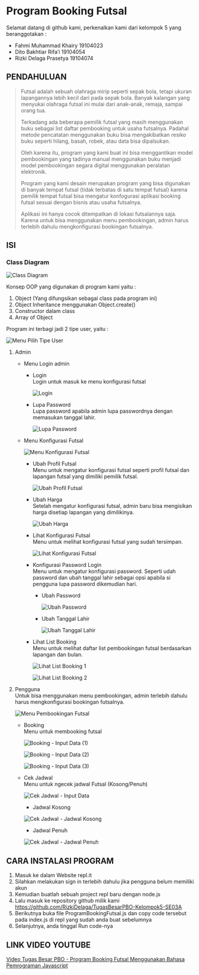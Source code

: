 # Program Booking Futsal

Selamat datang di github kami, perkenalkan kami dari kelompok 5 yang beranggotakan :
* Fahmi Muhammad Khairy     19104023
* Dito Bakhtiar Rifa’i      19104054
* Rizki Delaga Prasetya     19104074

## PENDAHULUAN

> Futsal adalah sebuah olahraga mirip seperti sepak bola, tetapi ukuran lapangannya lebih kecil dari pada sepak bola. Banyak kalangan yang menyukai olahraga futsal ini mulai dari anak-anak, remaja, sampai orang tua.
> 
> Terkadang ada beberapa pemilik futsal yang masih menggunakan buku sebagai list daftar pembooking untuk usaha futsalnya. Padahal metode pencatatan menggunakan buku bisa mengakibatkan resiko buku seperti hilang, basah, robek, atau data bisa dipalsukan.
> 
> Oleh karena itu, program yang kami buat ini bisa menggantikan model pembookingan yang tadinya manual menggunakan buku menjadi model pembookingan segara digital menggunakan peralatan elektronik.
> 
> Program yang kami desain merupakan program yang bisa digunakan di banyak tempat futsal (tidak terbatas di satu tempat futsal) karena pemilik tempat futsal bisa mengatur konfogurasi aplikasi booking futsal sesuai dengan bisnis atau usaha futsalnya.
> 
> Aplikasi ini hanya cocok ditempatkan di lokasi futsalannya saja. Karena untuk bisa menggunakan menu pembookingan, admin harus terlebih dahulu mengkonfigurasi bookingan futsalnya.


## ISI

### Class Diagram

![Class Diagram](https://github.com/RizkiDelaga/TugasBesarPBO-Kelompok5-SE03A/blob/main/Class%20Diagram%20-%20Program%20Booking%20Futsal/Class%20Diagram.png?raw=true)

Konsep OOP yang digunakan di program kami yaitu :
1. Object (Yang difungsikan sebagai class pada program ini)
2. Object Inheritance menggunakan Object.create()
3. Constructor dalam class
4. Array of Object

Program ini terbagi jadi 2 tipe user, yaitu :

![Menu Pilih Tipe User](https://raw.githubusercontent.com/RizkiDelaga/TugasBesarPBO-Kelompok5-SE03A/main/img/Menu%20Pilih%20Tipe%20User.png)

1. Admin
    * Menu Login admin
        * Login  
          Login untuk masuk ke menu konfigurasi futsal

            ![Login](https://raw.githubusercontent.com/RizkiDelaga/TugasBesarPBO-Kelompok5-SE03A/main/img/Admin/Menu%20Login%20Admin/Login/Login%20Admin.png)
            
        * Lupa Password  
          Lupa password apabila admin lupa passwordnya dengan memasukan tanggal lahir.

            ![Lupa Password](https://raw.githubusercontent.com/RizkiDelaga/TugasBesarPBO-Kelompok5-SE03A/main/img/Admin/Menu%20Login%20Admin/Lupa%20Password/Lupa%20Password.png)

    * Menu Konfigurasi Futsal  

        ![Menu Konfigurasi Futsal](https://github.com/RizkiDelaga/TugasBesarPBO-Kelompok5-SE03A/blob/main/img/Admin/Menu%20Konfigurasi%20Futsal/Menu%20Konfigurasi%20Futsal.png?raw=true)

        * Ubah Profil Futsal  
          Menu untuk mengatur konfigurasi futsal seperti profil futsal dan lapangan futsal yang dimiliki pemilik futsal.

            ![Ubah Profil Futsal](https://github.com/RizkiDelaga/TugasBesarPBO-Kelompok5-SE03A/blob/main/img/Admin/Menu%20Konfigurasi%20Futsal/Ubah%20Profil%20Futsal/Ubah%20Profil%20Futsal.png?raw=true)

        * Ubah Harga  
          Setelah mengatur konfigurasi futsal, admin baru bisa mengisikan harga disetiap lapangan yang dimilikinya.

            ![Ubah Harga](https://github.com/RizkiDelaga/TugasBesarPBO-Kelompok5-SE03A/blob/main/img/Admin/Menu%20Konfigurasi%20Futsal/Ubah%20Harga/Ubah%20Harga.png?raw=true)

        * Lihat Konfigurasi Futsal  
          Menu untuk melihat konfigurasi futsal yang sudah tersimpan.

            ![Lihat Konfigurasi Futsal](https://github.com/RizkiDelaga/TugasBesarPBO-Kelompok5-SE03A/blob/main/img/Admin/Menu%20Konfigurasi%20Futsal/Lihat%20Konfigurasi%20Futsal/Lihat%20Konfigurasi%20Futsal.png?raw=true)

        * Konfigurasi Password Login  
          Menu untuk mengatur konfigurasi password. Seperti udah password dan ubah tanggal lahir sebagai opsi apabila si pengguna lupa password dikemudian hari.
            * Ubah Password

                ![Ubah Password](https://github.com/RizkiDelaga/TugasBesarPBO-Kelompok5-SE03A/blob/main/img/Admin/Menu%20Konfigurasi%20Futsal/Konfigurasi%20Password%20Login/Ubah%20Password/Ubah%20Password.png?raw=true)

            * Ubah Tanggal Lahir

                ![Ubah Tanggal Lahir](https://github.com/RizkiDelaga/TugasBesarPBO-Kelompok5-SE03A/blob/main/img/Admin/Menu%20Konfigurasi%20Futsal/Konfigurasi%20Password%20Login/Ubah%20&%20Lihat%20Tanggal%20Lahir/Ubah%20&%20Lihat%20Tanggal%20Lahir.png?raw=true)

        * Lihat List Booking  
          Menu untuk melihat daftar list pembookingan futsal berdasarkan lapangan dan bulan.

            ![Lihat List Booking 1](https://github.com/RizkiDelaga/TugasBesarPBO-Kelompok5-SE03A/blob/main/img/Admin/Menu%20Konfigurasi%20Futsal/Lihat%20List%20Booking/Lihat%20List%20Booking%20-%20Isi%20Data.png?raw=true)

            ![Lihat List Booking 2](https://github.com/RizkiDelaga/TugasBesarPBO-Kelompok5-SE03A/blob/main/img/Admin/Menu%20Konfigurasi%20Futsal/Lihat%20List%20Booking/Lihat%20List%20Booking%20-%20Tampilkan%20Data%20Pembooking.png?raw=true)

2. Pengguna  
   Untuk bisa menggunakan menu pembookingan, admin terlebih dahulu harus mengkonfigurasi bookingan futsalnya.

    ![Menu Pembookingan Futsal](https://github.com/RizkiDelaga/TugasBesarPBO-Kelompok5-SE03A/blob/main/img/Pengguna/Menu%20Pembookingan%20Futsal.png?raw=true)

    * Booking  
      Menu untuk membooking futsal

        ![Booking - Input Data (1)](https://github.com/RizkiDelaga/TugasBesarPBO-Kelompok5-SE03A/blob/main/img/Pengguna/Booking/Booking%20-%20Input%20Data%20(1).png?raw=true)

        ![Booking - Input Data (2)](https://github.com/RizkiDelaga/TugasBesarPBO-Kelompok5-SE03A/blob/main/img/Pengguna/Booking/Booking%20-%20Input%20Data%20(2).png?raw=true)

        ![Booking - Input Data (3)](https://github.com/RizkiDelaga/TugasBesarPBO-Kelompok5-SE03A/blob/main/img/Pengguna/Booking/Booking%20-%20Input%20Data%20(3).png?raw=true)

    * Cek Jadwal  
      Menu untuk ngecek jadwal Futsal (Kosong/Penuh)

        ![Cek Jadwal - Input Data](https://github.com/RizkiDelaga/TugasBesarPBO-Kelompok5-SE03A/blob/main/img/Pengguna/Cek%20Jadwal/Cek%20Jadwal%20-%20Input%20Data.png?raw=true)

        * Jadwal Kosong

        ![Cek Jadwal - Jadwal Kosong](https://github.com/RizkiDelaga/TugasBesarPBO-Kelompok5-SE03A/blob/main/img/Pengguna/Cek%20Jadwal/Cek%20Jadwal%20-%20Jadwal%20Kosong.png?raw=true)

        * Jadwal Penuh

        ![Cek Jadwal - Jadwal Penuh](https://github.com/RizkiDelaga/TugasBesarPBO-Kelompok5-SE03A/blob/main/img/Pengguna/Cek%20Jadwal/Cek%20Jadwal%20-%20Jadwal%20Penuh.png?raw=true)

## CARA INSTALASI PROGRAM

1.	Masuk ke dalam Website repl.it
2.	Silahkan melakukan sign in terlebih dahulu jika pengguna belum memiliki akun
3.	Kemudian buatlah sebuah project repl baru dengan node.js
4.	Lalu masuk ke repository github milik kami https://github.com/RizkiDelaga/TugasBesarPBO-Kelompok5-SE03A
5.	Berikutnya buka file ProgramBookingFutsal.js dan copy code tersebut pada index.js di repl yang sudah anda buat sebelumnya
6.	Selanjutnya, anda tinggal Run code-nya

## LINK VIDEO YOUTUBE
[Video Tugas Besar PBO - Program Booking Futsal Menggunakan Bahasa Pemrograman Javascript](https://www.youtube.com/watch?v=Kh5T3aojuPk)

